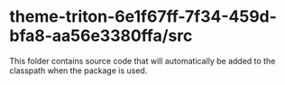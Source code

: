 # theme-triton-6e1f67ff-7f34-459d-bfa8-aa56e3380ffa/src

This folder contains source code that will automatically be added to the classpath when
the package is used.
